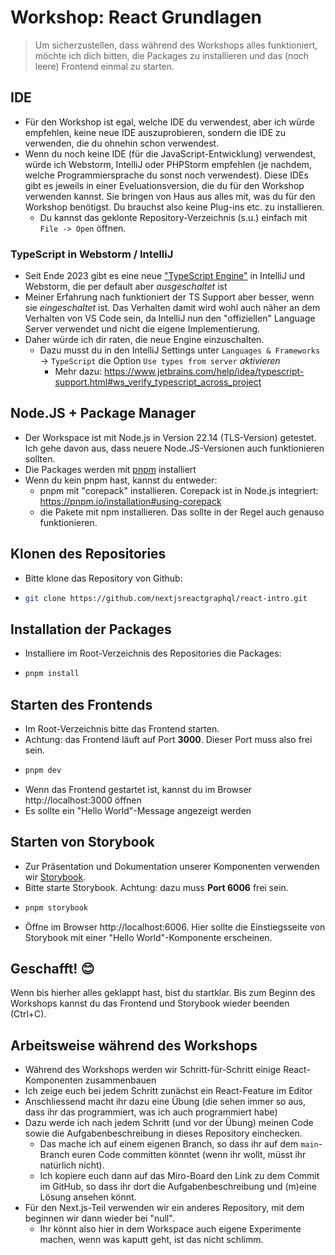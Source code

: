 # Workshop: React Grundlagen

> Um sicherzustellen, dass während des Workshops alles funktioniert, möchte ich dich bitten, die Packages zu installieren und das (noch leere) Frontend einmal zu starten.

## IDE

- Für den Workshop ist egal, welche IDE du verwendest, aber ich würde empfehlen, keine neue IDE auszuprobieren, sondern die IDE zu verwenden, die du ohnehin schon verwendest.
- Wenn du noch keine IDE (für die JavaScript-Entwicklung) verwendest, würde ich Webstorm, IntelliJ oder PHPStorm empfehlen (je nachdem, welche Programmiersprache du sonst noch verwendest). Diese IDEs gibt es jeweils in einer Eveluationsversion, die du für den Workshop verwenden kannst. Sie bringen von Haus aus alles mit, was du für den Workshop benötigst. Du brauchst also keine Plug-ins etc. zu installieren.
  - Du kannst das geklonte Repository-Verzeichnis (s.u.) einfach mit `File -> Open` öffnen.

### TypeScript in Webstorm / IntelliJ

- Seit Ende 2023 gibt es eine neue ["TypeScript Engine"](https://blog.jetbrains.com/webstorm/2023/12/try-the-future-typescript-engine-with-the-webstorm-next-program/) in IntelliJ und Webstorm, die per default aber _ausgeschaltet_ ist
- Meiner Erfahrung nach funktioniert der TS Support aber besser, wenn sie _eingeschaltet_ ist. Das Verhalten damit wird wohl auch näher an dem Verhalten von VS Code sein, da IntelliJ nun den "offiziellen" Language Server verwendet und nicht die eigene Implementierung.
- Daher würde ich dir raten, die neue Engine einzuschalten.
  - Dazu musst du in den IntelliJ Settings unter `Languages & Frameworks` -> `TypeScript` die Option `Use types from server` _aktivieren_
    - Mehr dazu: https://www.jetbrains.com/help/idea/typescript-support.html#ws_verify_typescript_across_project

## Node.JS + Package Manager

- Der Workspace ist mit Node.js in Version 22.14 (TLS-Version) getestet. Ich gehe davon aus, dass neuere Node.JS-Versionen auch funktionieren sollten.
- Die Packages werden mit [pnpm](https://pnpm.io/) installiert
- Wenn du kein pnpm hast, kannst du entweder:
  - pnpm mit "corepack" installieren. Corepack ist in Node.js integriert: https://pnpm.io/installation#using-corepack
  - die Pakete mit npm installieren. Das sollte in der Regel auch genauso funktionieren.

## Klonen des Repositories

- Bitte klone das Repository von Github:
- ```bash
  git clone https://github.com/nextjsreactgraphql/react-intro.git
  ```

## Installation der Packages

- Installiere im Root-Verzeichnis des Repositories die Packages:
- ```bash
  pnpm install
  ```

## Starten des Frontends

- Im Root-Verzeichnis bitte das Frontend starten.
- Achtung: das Frontend läuft auf Port **3000**. Dieser Port muss also frei sein.
- ```bash
  pnpm dev
  ```
- Wenn das Frontend gestartet ist, kannst du im Browser http://localhost:3000 öffnen
- Es sollte ein "Hello World"-Message angezeigt werden

## Starten von Storybook

- Zur Präsentation und Dokumentation unserer Komponenten verwenden wir [Storybook](https://storybook.js.org/).
- Bitte starte Storybook. Achtung: dazu muss **Port 6006** frei sein.
- ```bash
  pnpm storybook
  ```
- Öffne im Browser http://localhost:6006. Hier sollte die Einstiegsseite von Storybook mit einer "Hello World"-Komponente erscheinen.

## Geschafft! 😊

Wenn bis hierher alles geklappt hast, bist du startklar. Bis zum Beginn des Workshops kannst du das Frontend und Storybook wieder beenden (Ctrl+C).

## Arbeitsweise während des Workshops

- Während des Workshops werden wir Schritt-für-Schritt einige React-Komponenten zusammenbauen
- Ich zeige euch bei jedem Schritt zunächst ein React-Feature im Editor
- Anschliessend macht ihr dazu eine Übung (die sehen immer so aus, dass ihr das programmiert, was ich auch programmiert habe)
- Dazu werde ich nach jedem Schritt (und vor der Übung) meinen Code sowie die Aufgabenbeschreibung in dieses Repository einchecken.
  - Das mache ich auf einem eigenen Branch, so dass ihr auf dem `main`-Branch euren Code committen könntet (wenn ihr wollt, müsst ihr natürlich nicht).
  - Ich kopiere euch dann auf das Miro-Board den Link zu dem Commit im GitHub, so dass ihr dort die Aufgabenbeschreibung und (m)eine Lösung ansehen könnt.
- Für den Next.js-Teil verwenden wir ein anderes Repository, mit dem beginnen wir dann wieder bei "null". 
  - Ihr könnt also hier in dem Workspace auch eigene Experimente machen, wenn was kaputt geht, ist das nicht schlimm.
